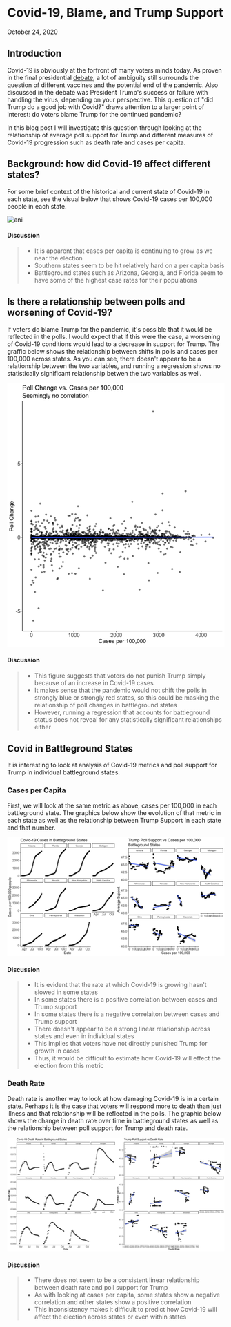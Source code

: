 # Covid-19, Blame, and Trump Support

October 24, 2020

## Introduction

Covid-19 is obviously at the forfront of many voters minds today. As proven in the final presidential [debate](https://www.wsj.com/articles/final-trump-biden-debate-marks-start-of-sprint-to-election-11603386976), a lot of ambiguity still surrounds the question of different vaccines and the potential end of the pandemic. Also discussed in the debate was President Trump's success or failure with handling the virus, depending on your perspective. This question of "did Trump do a good job with Covid?" draws attention to a larger point of interest: do voters blame Trump for the continued pandemic? 

In this blog post I will investigate this question through looking at the relationship of average poll support for Trump and different measures of Covid-19 progression such as death rate and cases per capita. 

## Background: how did Covid-19 affect different states? 

For some brief context of the historical and current state of Covid-19 in each state, see the visual below that shows Covid-19 cases per 100,000 people in each state. 

![ani](Gov1347-master/figures/case_per_hun.gif)

#### Discussion

> - It is apparent that cases per capita is continuing to grow as we near the election
> - Southern states seem to be hit relatively hard on a per capita basis 
> - Battleground states such as Arizona, Georgia, and Florida seem to have some of the highest case rates for their populations

## Is there a relationship between polls and worsening of Covid-19?

If voters do blame Trump for the pandemic, it's possible that it would be reflected in the polls. I would expect that if this were the case, a worsening of Covid-19 conditions would lead to a decrease in support for Trump. The graffic below shows the relationship between shifts in polls and cases per 100,000 across states. As you can see, there doesn't appear to be a relationship between the two variables, and running a regression shows no statistically significant relationship betwen the two variables as well. 

![img](Gov1347-master/figures/poll_change_vs_cases.png)

#### Discussion

> - This figure suggests that voters do not punish Trump simply because of an increase in Covid-19 cases
> - It makes sense that the pandemic would not shift the polls in strongly blue or strongly red states, so this could be masking the relationship of poll changes in battleground states
> - However, running a regression that accounts for battleground status does not reveal for any statistically significant relationships either

## Covid in Battleground States

It is interesting to look at analysis of Covid-19 metrics and poll support for Trump in individual battleground states. 

### Cases per Capita

First, we will look at the same metric as above, cases per 100,000 in each battleground state. The graphics below show the evolution of that metric in each state as well as the relationship between Trump Support in each state and that number. 

![img](Gov1347-master/figures/arranged_covid_cases_per_hun.png)

#### Discussion
> - It is evident that the rate at which Covid-19 is growing hasn't slowed in some states
> - In some states there is a positive correlation between cases and Trump support
> - In some states there is a negative correlaiton between cases and Trump support
> - There doesn't appear to be a strong linear relationship across states and even in individual states
> - This implies that voters have not directly punished Trump for growth in cases
> - Thus, it would be difficult to estimate how Covid-19 will effect the election from this metric

### Death Rate

Death rate is another way to look at how damaging Covid-19 is in a certain state. Perhaps it is the case that voters will respond more to death than just illness and that relationship will be reflected in the polls. The graphic below shows the change in death rate over time in battleground states as well as the relationship between poll support for Trump and death rate. 

![img](Gov1347-master/figures/death_rt_arranged.png)

#### Discussion

> - There does not seem to be a consistent linear relationship between death rate and poll support for Trump
> - As with looking at cases per capita, some states show a negative correlation and other states show a positive correlation
> - This inconsistency makes it difficult to predict how Covid-19 will affect the election across states or even within states


